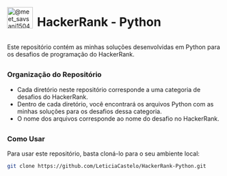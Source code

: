 <div style="display: flex; align-items: center;">
  <a href="https://www.hackerrank.com/@meet_savsani1504" target="blank">
    <img align="center" src="https://raw.githubusercontent.com/rahuldkjain/github-profile-readme-generator/master/src/images/icons/Social/hackerrank.svg" alt="@meet_savsani1504" height="50" width="60" />
  </a>
  <h1 style="margin-left: 10px; display: inline;">HackerRank - Python</h1>
</div>

Este repositório contém as minhas soluções desenvolvidas em Python para os desafios de programação do HackerRank.
##

### Organização do Repositório

- Cada diretório neste repositório corresponde a uma categoria de desafios do HackerRank.
- Dentro de cada diretório, você encontrará os arquivos Python com as minhas soluções para os desafios dessa categoria.
- O nome dos arquivos corresponde ao nome do desafio no HackerRank.
##

### Como Usar
Para usar este repositório, basta cloná-lo para o seu ambiente local:
```bash
git clone https://github.com/LeticiaCastelo/HackerRank-Python.git
```
##


